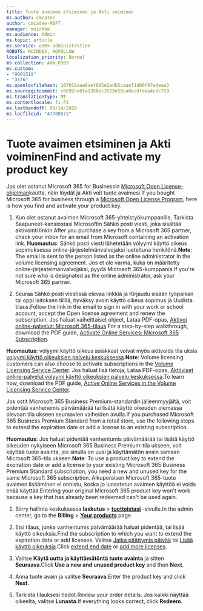```yaml
---
title: Tuote avaimen etsiminen ja Akti voiminen
ms.author: cmcatee
author: cmcatee-MSFT
manager: mnirkhe
ms.audience: Admin
ms.topic: article
ms.service: o365-administration
ROBOTS: NOINDEX, NOFOLLOW
localization_priority: Normal
ms.collection: Adm_O365
ms.custom:
- "9001519"
- "3576"
ms.openlocfilehash: 107916aae8aef805e2adb5caaef1d06f97edeaa3
ms.sourcegitcommit: c6692ce0fa1358ec3529e59ca0ecdfdea4cdc759
ms.translationtype: MT
ms.contentlocale: fi-FI
ms.lasthandoff: 09/14/2020
ms.locfileid: "47708572"
---
```

# <a name="find-and-activate-my-product-key"></a><span data-ttu-id="53b2f-102">Tuote avaimen etsiminen ja Akti voiminen</span><span class="sxs-lookup"><span data-stu-id="53b2f-102">Find and activate my product key</span></span>

<span data-ttu-id="53b2f-103">Jos olet ostanut Microsoft 365 for Businessin [Microsoft Open License-ohjelman](https://go.microsoft.com/fwlink/p/?LinkID=613298)kautta, näin löydät ja Akti voit tuote avaimesi.</span><span class="sxs-lookup"><span data-stu-id="53b2f-103">If you bought Microsoft 365 for business through a [Microsoft Open License Program](https://go.microsoft.com/fwlink/p/?LinkID=613298), here is how you find and activate your product key.</span></span>

1. <span data-ttu-id="53b2f-104">Kun olet ostanut avaimen Microsoft 365-yhteistyökumppanille, Tarkista Saapuneet-kansiostasi Microsoftin Sähkö posti viesti, joka sisältää aktivointi linkin.</span><span class="sxs-lookup"><span data-stu-id="53b2f-104">After you purchase a key from a Microsoft 365 partner, check your inbox for an email from Microsoft containing an activation link.</span></span>  <span data-ttu-id="53b2f-105">**Huomautus**: Sähkö posti viesti lähetetään volyymi käyttö oikeus sopimuksessa online-järjestelmänvalvojaksi lueteltuna henkilönä.</span><span class="sxs-lookup"><span data-stu-id="53b2f-105">**Note**: The email is sent to the person listed as the online administrator in the volume licensing agreement.</span></span>  <span data-ttu-id="53b2f-106">Jos et ole varma, kuka on määritetty online-järjestelmänvalvojaksi, pyydä Microsoft 365-kumppania.</span><span class="sxs-lookup"><span data-stu-id="53b2f-106">If you're not sure who is designated as the online administrator, ask your Microsoft 365 partner.</span></span>

2. <span data-ttu-id="53b2f-107">Seuraa Sähkö posti viestissä olevaa linkkiä ja Kirjaudu sisään työpaikan tai oppi laitoksen tilillä, hyväksy avoin käyttö oikeus sopimus ja Uudista tilaus.</span><span class="sxs-lookup"><span data-stu-id="53b2f-107">Follow the link in the email to sign in with your work or school account, accept the Open license agreement and renew the subscription.</span></span>  <span data-ttu-id="53b2f-108">Jos haluat vaiheittaiset ohjeet, Lataa PDF-opas, [Aktivoi online-palvelut: Microsoft 365-tilaus](https://go.microsoft.com/fwlink/p/?LinkId=618100).</span><span class="sxs-lookup"><span data-stu-id="53b2f-108">For a step-by-step walkthrough, download the PDF guide, [Activate Online Services: Microsoft 365 Subscription](https://go.microsoft.com/fwlink/p/?LinkId=618100).</span></span> 

<span data-ttu-id="53b2f-109">**Huomautus**: volyymi käyttö oikeus asiakkaat voivat myös aktivoida tila uksia [volyymi käyttö oikeuksien palvelu keskuksessa](https://go.microsoft.com/fwlink/p/?LinkID=282016).</span><span class="sxs-lookup"><span data-stu-id="53b2f-109">**Note**: Volume licensing customers can also choose to activate subscriptions in the [Volume Licensing Service Center](https://go.microsoft.com/fwlink/p/?LinkID=282016).</span></span>  <span data-ttu-id="53b2f-110">Jos haluat lisä tietoja, Lataa PDF-opas, [Aktiiviset online-palvelut volyymi käyttö oikeuksien palvelu keskuksessa](https://go.microsoft.com/fwlink/p/?LinkId=618096).</span><span class="sxs-lookup"><span data-stu-id="53b2f-110">To learn how, download the PDF guide, [Active Online Services in the Volume Licensing Service Center](https://go.microsoft.com/fwlink/p/?LinkId=618096).</span></span>

<span data-ttu-id="53b2f-111">Jos ostit Microsoft 365 Business Premium-standardin jälleenmyyjältä, voit pidentää vanhenemis päivämäärää tai lisätä käyttö oikeuden olemassa olevaan tila ukseen seuraavien vaiheiden avulla.</span><span class="sxs-lookup"><span data-stu-id="53b2f-111">If you purchased Microsoft 365 Business Premium Standard from a retail store, use the following steps to extend the expiration date or add a license to an existing subscription.</span></span>

<span data-ttu-id="53b2f-112">**Huomautus**: Jos haluat pidentää vanhentumis päivämäärää tai lisätä käyttö oikeuden nykyiseen Microsoft 365 Business Premium-tila ukseen, voit käyttää tuote avainta, jos sinulla on uusi ja käyttämätön avain samaan Microsoft 365-tila ukseen.</span><span class="sxs-lookup"><span data-stu-id="53b2f-112">**Note**: To use a product key to extend the expiration date or add a license to your existing Microsoft 365 Business Premium Standard subscription, you need a new and unused key for the same Microsoft  365 subscription.</span></span>  <span data-ttu-id="53b2f-113">Alkuperäisen Microsoft 365-tuote avaimen lisääminen ei onnistu, koska jo lunastetun avaimen käyttöä ei voida enää käyttää.</span><span class="sxs-lookup"><span data-stu-id="53b2f-113">Entering your original Microsoft  365 product key won't work because a key that has already been redeemed can't be used again.</span></span>

1. <span data-ttu-id="53b2f-114">Siirry hallinta keskuksessa **laskutus**  >  **[tuotteistasi](https://go.microsoft.com/fwlink/p/?linkid=842054)** -sivulle.</span><span class="sxs-lookup"><span data-stu-id="53b2f-114">In the admin center, go to the **Billing** > **[Your products](https://go.microsoft.com/fwlink/p/?linkid=842054)** page.</span></span>

2. <span data-ttu-id="53b2f-115">Etsi tilaus, jonka vanhentumis päivämäärää haluat pidentää, tai lisää käyttö oikeuksia.</span><span class="sxs-lookup"><span data-stu-id="53b2f-115">Find the subscription to which you want to extend the expiration date or add licenses.</span></span>  <span data-ttu-id="53b2f-116">Valitse [Jatka päättymis päivää](https://go.microsoft.com/fwlink/p/?linkid=842054) tai [Lisää käyttö oikeuksia](https://go.microsoft.com/fwlink/p/?linkid=842054).</span><span class="sxs-lookup"><span data-stu-id="53b2f-116">Click [extend end date](https://go.microsoft.com/fwlink/p/?linkid=842054) or [add more licenses](https://go.microsoft.com/fwlink/p/?linkid=842054).</span></span>

3. <span data-ttu-id="53b2f-117">Valitse **Käytä uutta ja käyttämätöntä tuote avainta** ja sitten **Seuraava**.</span><span class="sxs-lookup"><span data-stu-id="53b2f-117">Click **Use a new and unused product key** and then **Next**.</span></span>

4. <span data-ttu-id="53b2f-118">Anna tuote avain ja valitse **Seuraava**.</span><span class="sxs-lookup"><span data-stu-id="53b2f-118">Enter the product key and click **Next**.</span></span>

5. <span data-ttu-id="53b2f-119">Tarkista tilauksesi tiedot.</span><span class="sxs-lookup"><span data-stu-id="53b2f-119">Review your order details.</span></span>  <span data-ttu-id="53b2f-120">Jos kaikki näyttää oikeelta, valitse **Lunasta**.</span><span class="sxs-lookup"><span data-stu-id="53b2f-120">If everything looks correct, click **Redeem**.</span></span>